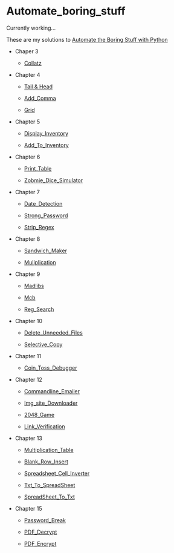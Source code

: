 # Automate_boring_stuff

Currently working... 

These are my solutions to [Automate the Boring Stuff with Python](https://automatetheboringstuff.com) 

- Chaper 3 

  - [Collatz](https://github.com/yckfowa/Automate_boring_stuff/blob/main/Ch.3/collatz.py)
  
- Chapter 4
 
  - [Tail & Head](https://github.com/yckfowa/Automate_boring_stuff/blob/main/Ch.4/Tail%20%26%20Head.py)
  
  - [Add_Comma](https://github.com/yckfowa/Automate_boring_stuff/blob/main/Ch.4/add_comma.py)
 
  - [Grid](https://github.com/yckfowa/Automate_boring_stuff/blob/main/Ch.4/grid.py)
 
- Chapter 5 

  - [Display_Inventory](https://github.com/yckfowa/Automate_boring_stuff/blob/main/Ch.5/displayInventory.py)
 
  - [Add_To_Inventory](https://github.com/yckfowa/Automate_boring_stuff/blob/main/Ch.5/addToInventory.py)

- Chapter 6 

  - [Print_Table](https://github.com/yckfowa/Automate_boring_stuff/blob/main/Ch.6/printTable.py)

  - [Zobmie_Dice_Simulator](https://github.com/yckfowa/Automate_boring_stuff/blob/main/Ch.6/zombie_dice.py)

- Chapter 7 

  - [Date_Detection](https://github.com/yckfowa/Automate_boring_stuff/blob/main/Ch.7/Date_detection.py)

  - [Strong_Password](https://github.com/yckfowa/Automate_boring_stuff/blob/main/Ch.7/Strong_password.py)
  
  - [Strip_Regex](https://github.com/yckfowa/Automate_boring_stuff/blob/main/Ch.7/stripRegex.py)

- Chapter 8 

  - [Sandwich_Maker](https://github.com/yckfowa/Automate_boring_stuff/blob/main/Ch.8/Sandwich_maker.py)

  - [Muliplication](https://github.com/yckfowa/Automate_boring_stuff/blob/main/Ch.8/Muliplication.py)

- Chapter 9 

  - [Madlibs](https://github.com/yckfowa/Automate_boring_stuff/blob/main/Ch.9/Madlibs/Madlibs.py)

  - [Mcb](https://github.com/yckfowa/Automate_boring_stuff/blob/main/Ch.9/mcb/mcb.py)
  
  - [Reg_Search](https://github.com/yckfowa/Automate_boring_stuff/blob/main/Ch.9/regex_search/re.search.py)

- Chapter 10 

  - [Delete_Unneeded_Files](https://github.com/yckfowa/Automate_boring_stuff/blob/main/Ch.10/Delete%20unneeded%20files.py)

  - [Selective_Copy](https://github.com/yckfowa/Automate_boring_stuff/blob/main/Ch.10/selective_copy.py)

- Chapter 11 

  - [Coin_Toss_Debugger](https://github.com/yckfowa/Automate_boring_stuff/blob/main/Ch.11/Coin_toss_debug.py)

- Chapter 12 

  - [Commandline_Emailer](https://github.com/yckfowa/Automate_boring_stuff/blob/main/Ch.12/commandline_emailer.py)

  - [Img_site_Downloader](https://github.com/yckfowa/Automate_boring_stuff/blob/main/Ch.12/img_site_downloader.py)
  
  - [2048_Game](https://github.com/yckfowa/Automate_boring_stuff/blob/main/Ch.12/2048_game.py)

  - [Link_Verification](https://github.com/yckfowa/Automate_boring_stuff/blob/main/Ch.12/link%20verification.py)

- Chapter 13 

  - [Multiplication_Table](https://github.com/yckfowa/Automate_boring_stuff/blob/main/Ch.13/multiplication_table.py)

  - [Blank_Row_Insert](https://github.com/yckfowa/Automate_boring_stuff/blob/main/Ch.13/blank_row_insert.py)
  
  - [Spreadsheet_Cell_Inverter](https://github.com/yckfowa/Automate_boring_stuff/blob/main/Ch.13/spreadsheet_cell_inverter.py)

  - [Txt_To_SpreadSheet](https://github.com/yckfowa/Automate_boring_stuff/blob/main/Ch.13/text_to_spreadsheet.py)

  - [SpreadSheet_To_Txt](https://github.com/yckfowa/Automate_boring_stuff/blob/main/Ch.13/spreadsheet_to_text.py)

- Chapter 15  

  - [Password_Break](https://github.com/yckfowa/Automate_boring_stuff/blob/main/Ch.15/password_break.py)

  - [PDF_Decrypt](https://github.com/yckfowa/Automate_boring_stuff/blob/main/Ch.15/pdf_decrypt.py)
  
  - [PDF_Encrypt](https://github.com/yckfowa/Automate_boring_stuff/blob/main/Ch.15/pdf_encrypt.py)




  
